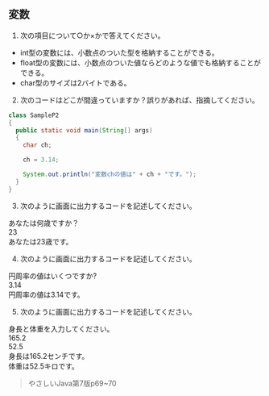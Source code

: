 ## 変数
1. 次の項目について○か×かで答えてください。
 -  int型の変数には、小数点のついた型を格納することができる。
 -  float型の変数には、小数点のついた値ならどのような値でも格納することができる。
 -  char型のサイズは2バイトである。

2. 次のコードはどこが間違っていますか？誤りがあれば、指摘してください。
~~~ Java
class SampleP2
{
  public static void main(String[] args)
  {
    char ch;

    ch = 3.14;

    System.out.println("変数chの値は" + ch + "です。");
  }
}
~~~

3. 次のように画面に出力するコードを記述してください。

あなたは何歳ですか？
<br>
23
<br>
あなたは23歳です。
<br>


4. 次のように画面に出力するコードを記述してください。

円周率の値はいくつですか?
<br>
3.14
<br>
円周率の値は3.14です。
<br>

5. 次のように画面に出力するコードを記述してください。

身長と体重を入力してください。
<br>
165.2
<br>
52.5
<br>
身長は165.2センチです。
<br>
体重は52.5キロです。
<br>


> やさしいJava第7版p69~70
